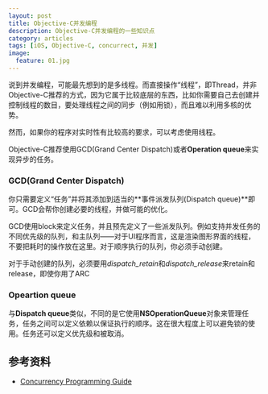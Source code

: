 ```yaml
---
layout: post
title: Objective-C并发编程
description: Objective-C并发编程的一些知识点
category: articles
tags: [iOS, Objective-C, concurrect, 并发]
image:
  feature: 01.jpg
---
```

说到并发编程，可能最先想到的是多线程。而直接操作“线程”，即Thread，并非Objective-C推荐的方式，因为它属于比较底层的东西，比如你需要自己去创建并控制线程的数目，要处理线程之间的同步（例如用锁），而且难以利用多核的优势。

然而，如果你的程序对实时性有比较高的要求，可以考虑使用线程。

Objective-C推荐使用GCD(Grand Center Dispatch)或者**Operation queue**来实现异步的任务。

### GCD(Grand Center Dispatch)
你只需要定义“任务”并将其添加到适当的**事件派发队列(Dispatch queue)**即可。GCD会帮你创建必要的线程，并做可能的优化。

GCD使用block来定义任务，并且预先定义了一些派发队列。例如支持并发任务的不同优先级的队列，和主队列——对于UI程序而言，这是渲染图形界面的线程，不要把耗时的操作放在这里。对于顺序执行的队列，你必须手动创建。

对于手动创建的队列，必须要用*dispatch_retain*和*dispatch_release*来retain和release，即使你用了ARC

### Opeartion queue
与**Dispatch queue**类似，不同的是它使用**NSOperationQueue**对象来管理任务，任务之间可以定义依赖以保证执行的顺序。这在很大程度上可以避免锁的使用。任务还可以定义优先级和被取消。

## 参考资料
- [Concurrency Programming Guide](https://developer.apple.com/library/ios/DOCUMENTATION/General/Conceptual/ConcurrencyProgrammingGuide/Introduction/Introduction.html#//apple_ref/doc/uid/TP40008091-CH1-SW1)




